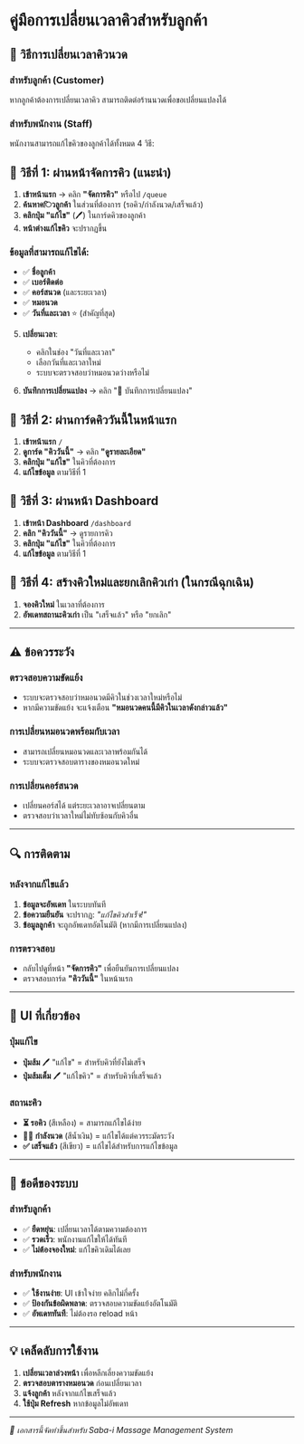 # คู่มือการเปลี่ยนเวลาคิวสำหรับลูกค้า

## 🔄 วิธีการเปลี่ยนเวลาคิวนวด

### สำหรับลูกค้า (Customer)
หากลูกค้าต้องการเปลี่ยนเวลาคิว สามารถติดต่อร้านนวดเพื่อขอเปลี่ยนแปลงได้

### สำหรับพนักงาน (Staff)
พนักงานสามารถแก้ไขคิวของลูกค้าได้ทั้งหมด 4 วิธี:

## 🎯 วิธีที่ 1: ผ่านหน้าจัดการคิว (แนะนำ)

1. **เข้าหน้าแรก** → คลิก **"จัดการคิว"** หรือไป `/queue`
2. **ค้นหาคিวลูกค้า** ในส่วนที่ต้องการ (รอคิว/กำลังนวด/เสร็จแล้ว)
3. **คลิกปุ่ม "แก้ไข"** (🖊️) ในการ์ดคิวของลูกค้า
4. **หน้าต่างแก้ไขคิว** จะปรากฏขึ้น

### ข้อมูลที่สามารถแก้ไขได้:
- ✅ **ชื่อลูกค้า**
- ✅ **เบอร์ติดต่อ**  
- ✅ **คอร์สนวด** (และระยะเวลา)
- ✅ **หมอนวด**
- ✅ **วันที่และเวลา** ⭐ (สำคัญที่สุด)

5. **เปลี่ยนเวลา**:
   - คลิกในช่อง "วันที่และเวลา"
   - เลือกวันที่และเวลาใหม่
   - ระบบจะตรวจสอบว่าหมอนวดว่างหรือไม่

6. **บันทึกการเปลี่ยนแปลง** → คลิก "💾 บันทึกการเปลี่ยนแปลง"

## 🎯 วิธีที่ 2: ผ่านการ์ดคิววันนี้ในหน้าแรก

1. **เข้าหน้าแรก** `/`
2. **ดูการ์ด "คิววันนี้"** → คลิก **"ดูรายละเอียด"**
3. **คลิกปุ่ม "แก้ไข"** ในคิวที่ต้องการ
4. **แก้ไขข้อมูล** ตามวิธีที่ 1

## 🎯 วิธีที่ 3: ผ่านหน้า Dashboard

1. **เข้าหน้า Dashboard** `/dashboard`
2. **คลิก "คิววันนี้"** → ดูรายการคิว
3. **คลิกปุ่ม "แก้ไข"** ในคิวที่ต้องการ
4. **แก้ไขข้อมูล** ตามวิธีที่ 1

## 🎯 วิธีที่ 4: สร้างคิวใหม่และยกเลิกคิวเก่า (ในกรณีฉุกเฉิน)

1. **จองคิวใหม่** ในเวลาที่ต้องการ
2. **อัพเดทสถานะคิวเก่า** เป็น "เสร็จแล้ว" หรือ "ยกเลิก"

---

## ⚠️ ข้อควรระวัง

### ตรวจสอบความขัดแย้ง
- ระบบจะตรวจสอบว่าหมอนวดมีคิวในช่วงเวลาใหม่หรือไม่
- หากมีความขัดแย้ง จะแจ้งเตือน **"หมอนวดคนนี้มีคิวในเวลาดังกล่าวแล้ว"**

### การเปลี่ยนหมอนวดพร้อมกับเวลา
- สามารถเปลี่ยนหมอนวดและเวลาพร้อมกันได้
- ระบบจะตรวจสอบตารางของหมอนวดใหม่

### การเปลี่ยนคอร์สนวด
- เปลี่ยนคอร์สได้ แต่ระยะเวลาอาจเปลี่ยนตาม
- ตรวจสอบว่าเวลาใหม่ไม่ทับซ้อนกับคิวอื่น

---

## 🔍 การติดตาม

### หลังจากแก้ไขแล้ว
1. **ข้อมูลจะอัพเดท** ในระบบทันที
2. **ข้อความยืนยัน** จะปรากฏ: *"แก้ไขคิวสำเร็จ!"*
3. **ข้อมูลลูกค้า** จะถูกอัพเดทอัตโนมัติ (หากมีการเปลี่ยนแปลง)

### การตรวจสอบ
- กลับไปดูที่หน้า **"จัดการคิว"** เพื่อยืนยันการเปลี่ยนแปลง
- ตรวจสอบการ์ด **"คิววันนี้"** ในหน้าแรก

---

## 📱 UI ที่เกี่ยวข้อง

### ปุ่มแก้ไข
- **ปุ่มส้ม** 🖊️ "แก้ไข" = สำหรับคิวที่ยังไม่เสร็จ  
- **ปุ่มส้มเต็ม** 🖊️ "แก้ไขคิว" = สำหรับคิวที่เสร็จแล้ว

### สถานะคิว
- **⏳ รอคิว** (สีเหลือง) = สามารถแก้ไขได้ง่าย
- **💆‍♀️ กำลังนวด** (สีน้ำเงิน) = แก้ไขได้แต่ควรระมัดระวัง  
- **✅ เสร็จแล้ว** (สีเขียว) = แก้ไขได้สำหรับการแก้ไขข้อมูล

---

## 🚀 ข้อดีของระบบ

### สำหรับลูกค้า
- ✅ **ยืดหยุ่น**: เปลี่ยนเวลาได้ตามความต้องการ
- ✅ **รวดเร็ว**: พนักงานแก้ไขให้ได้ทันที
- ✅ **ไม่ต้องจองใหม่**: แก้ไขคิวเดิมได้เลย

### สำหรับพนักงาน  
- ✅ **ใช้งานง่าย**: UI เข้าใจง่าย คลิกไม่กี่ครั้ง
- ✅ **ป้องกันข้อผิดพลาด**: ตรวจสอบความขัดแย้งอัตโนมัติ
- ✅ **อัพเดททันที**: ไม่ต้องรอ reload หน้า

---

## 💡 เคล็ดลับการใช้งาน

1. **เปลี่ยนเวลาล่วงหน้า** เพื่อหลีกเลี่ยงความขัดแย้ง
2. **ตรวจสอบตารางหมอนวด** ก่อนเปลี่ยนเวลา  
3. **แจ้งลูกค้า** หลังจากแก้ไขเสร็จแล้ว
4. **ใช้ปุ่ม Refresh** หากข้อมูลไม่อัพเดท

---

*📄 เอกสารนี้จัดทำขึ้นสำหรับ Saba-i Massage Management System*
